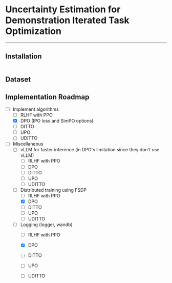 # Uncertainty Estimation for Demonstration Iterated Task Optimization

---

## Installation

```bash

```

## Dataset

## Implementation Roadmap

- [ ] Implement algorithms
    - [ ] RLHF with PPO
    - [x] DPO (IPO loss and SimPO options)
    - [ ] DITTO
    - [ ] UPO
    - [ ] UDITTO

- [ ] Miscellaneous
    - [ ] vLLM for faster inference (in DPO's limitation since they don't use vLLM)
        - [ ] RLHF with PPO
        - [ ] DPO
        - [ ] DITTO
        - [ ] UPO
        - [ ] UDITTO
    - [ ] Distributed training using FSDP
        - [ ] RLHF with PPO
        - [x] DPO
        - [ ] DITTO
        - [ ] UPO
        - [ ] UDITTO
    - [ ] Logging (logger, wandb)
        - [ ] RLHF with PPO
        - [x] DPO
        - [ ] DITTO
        - [ ] UPO
        - [ ] UDITTO
    